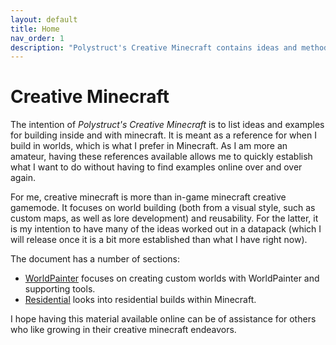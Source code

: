 ```yaml
---
layout: default
title: Home
nav_order: 1
description: "Polystruct's Creative Minecraft contains ideas and methods for building creatively"
---
```


# Creative Minecraft

The intention of *Polystruct's Creative Minecraft* is to list ideas and
examples for building inside and with minecraft. It is meant as a reference for
when I build in worlds, which is what I prefer in Minecraft. As I am more an
amateur, having these references available allows me to quickly establish what I
want to do without having to find examples online over and over again.

For me, creative minecraft is more than in-game minecraft creative gamemode. It
focuses on world building (both from a visual style, such as custom maps, as
well as lore development) and reusability. For the latter, it is my intention to
have many of the ideas worked out in a datapack (which I will release once it is
a bit more established than what I have right now).

The document has a number of sections:

- [WorldPainter](worldpainter/worldpainter.html) focuses on creating custom worlds with
  WorldPainter and supporting tools.
- [Residential](residential/residential.html) looks into residential builds
  within Minecraft. 

I hope having this material available online can be of assistance for others who
like growing in their creative minecraft endeavors.

